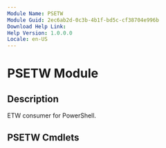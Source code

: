 ```yaml
---
Module Name: PSETW
Module Guid: 2ec6ab2d-0c3b-4b1f-bd5c-cf38704e996b
Download Help Link:
Help Version: 1.0.0.0
Locale: en-US
---
```


# PSETW Module
## Description
ETW consumer for PowerShell.

## PSETW Cmdlets
